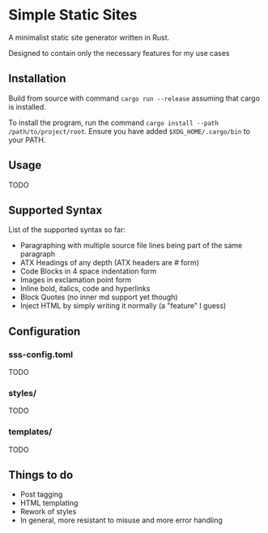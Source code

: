 # Simple Static Sites

A minimalist static site generator written in Rust.

Designed to contain only the necessary features for my use cases

## Installation

Build from source with command `cargo run --release` assuming that cargo is installed.

To install the program, run the command `cargo install --path /path/to/project/root`.
Ensure you have added `$XDG_HOME/.cargo/bin` to your PATH.

## Usage

TODO

## Supported Syntax

List of the supported syntax so far:

- Paragraphing with multiple source file lines being part of the same paragraph
- ATX Headings of any depth (ATX headers are # form)
- Code Blocks in 4 space indentation form
- Images in exclamation point form
- Inline bold, italics, code and hyperlinks
- Block Quotes (no inner md support yet though)
- Inject HTML by simply writing it normally (a "feature" I guess)

## Configuration 

### sss-config.toml

TODO 

### styles/

TODO

### templates/ 

TODO

## Things to do

- Post tagging
- HTML templating
- Rework of styles
- In general, more resistant to misuse and more error handling
